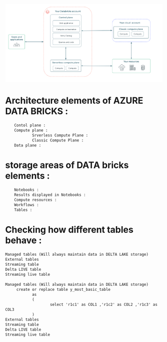 ![Architecture](./y_nontxt_resources/y_images/y_architechture.png)



# Architecture elements of AZURE DATA BRICKS :
        Contol plane :
        Compute plane :
                Srverless Compute Plane :
                Classic Compute Plane :
        Data plane :




# storage areas of DATA bricks elements :

        Notebooks :
        Results displayed in Notebooks :
        Compute resources :
        Workflows :
        Tables :
        

# Checking how different tables behave :
    Managed tables (Will always maintain data in DELTA LAKE storage)
    External tables
    Streaming table
    Delta LIVE table
    Streaming live table

    Managed tables (Will always maintain data in DELTA LAKE storage)
         create or replace table y_most_basic_table 
                as
                (
                        select 'r1c1' as COL1 ,'r1c2' as COL2 ,'r1c3' as COL3
                )
    External tables
    Streaming table
    Delta LIVE table
    Streaming live table








